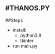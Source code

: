 #THANOS.PY
---------------------------------------------
##Steps
- install:
    - python3.8
    - tkinter
- run main.py